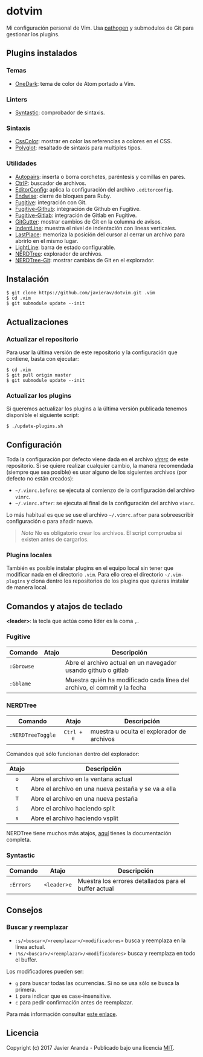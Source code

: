 # dotvim

Mi configuración personal de Vim. Usa [pathogen](https://github.com/tpope/vim-pathogen) y
submodulos de Git para gestionar los plugins.


## Plugins instalados

### Temas

* [OneDark](https://github.com/joshdick/onedark.vim): tema de color de Atom portado a Vim.

### Linters

* [Syntastic](https://github.com/scrooloose/syntastic): comprobador de sintaxis.

### Sintaxis

* [CssColor](https://github.com/ap/vim-css-color): mostrar en color las referencias a colores en
    el CSS.
* [Polyglot](https://github.com/sheerun/vim-polyglot): resaltado de sintaxis para multiples tipos.

### Utilidades

* [Autopairs](https://github.com/jiangmiao/auto-pairs): inserta o borra corchetes, paréntesis y
    comillas en pares.
* [CtrlP](https://github.com/ctrlpvim/ctrlp.vim): buscador de archivos.
* [EditorConfig](https://github.com/editorconfig/editorconfig-vim): aplica la configuración del
    archivo `.editorconfig`.
* [Endwise](https://github.com/tpope/vim-endwise): cierre de bloques para Ruby.
* [Fugitive](https://github.com/tpope/vim-fugitive): integración con Git.
* [Fugitive-Github](https://github.com/tpope/vim-fugitive): integración de Github en Fugitive.
* [Fugitive-Gitlab](https://github.com/shumphrey/fugitive-gitlab.vim): integración de Gitlab en Fugitive.
* [GitGutter](https://github.com/airblade/vim-gitgutter): mostrar cambios de Git en la columna
    de avisos.
* [IndentLine](https://github.com/Yggdroot/indentLine): muestra el nivel de indentación con líneas
    verticales.
* [LastPlace](): memoriza la posición del cursor al cerrar un archivo para abrirlo en el
    mismo lugar.
* [LightLine](https://github.com/itchyny/lightline.vim): barra de estado configurable.
* [NERDTree](https://github.com/scrooloose/nerdtree): explorador de archivos.
* [NERDTree-Git](https://github.com/Xuyuanp/nerdtree-git-plugin): mostrar cambios de Git en el
    explorador.


## Instalación

```
$ git clone https://github.com/javierav/dotvim.git .vim
$ cd .vim
$ git submodule update --init
```


## Actualizaciones

### Actualizar el repositorio

Para usar la última versión de este repositorio y la configuración que contiene, basta con ejecutar:

```
$ cd .vim
$ git pull origin master
$ git submodule update --init
```

### Actualizar los plugins

Si queremos actualizar los plugins a la última versión publicada tenemos disponible el siguiente
script:

```
$ ./update-plugins.sh
```


## Configuración

Toda la configuración por defecto viene dada en el archivo [*vimrc*](vimrc) de este repositorio.
Si se quiere realizar cualquier cambio, la manera recomendada (siempre que sea posible) es usar
alguno de los siguientes archivos (por defecto no están creados):

* `~/.vimrc.before`: se ejecuta al comienzo de la configuración del archivo `vimrc`.
* `~/.vimrc.after`: se ejecuta al final de la configuración del archivo `vimrc`.

Lo más habitual es que se use el archivo `~/.vimrc.after` para sobreescribir configuración o para
añadir nueva.

> *Nota* No es obligatorio crear los archivos. El script comprueba si existen antes de cargarlos.

### Plugins locales

También es posible instalar plugins en el equipo local sin tener que modificar nada en el directorio
`.vim`. Para ello crea el directorio `~/.vim-plugins` y clona dentro los repositorios de los plugins
que quieras instalar de manera local.


## Comandos y atajos de teclado

**\<leader>**: la tecla que actúa como líder es la coma `,`.


### Fugitive

| Comando | Atajo | Descripción |
| --- | :---: | --- |
| `:Gbrowse` | | Abre el archivo actual en un navegador usando github o gitlab |
| `:Gblame` | | Muestra quién ha modificado cada línea del archivo, el commit y la fecha |


### NERDTree

| Comando | Atajo | Descripción |
| --- | :---: | --- |
| `:NERDTreeToggle` | `Ctrl + e` | muestra u oculta el explorador de archivos |

Comandos qué sólo funcionan dentro del explorador:

| Atajo | Descripción |
| :---: | --- |
| `o` | Abre el archivo en la ventana actual |
| `t` | Abre el archivo en una nueva pestaña y se va a ella |
| `T` | Abre el archivo en una nueva pestaña |
| `i` | Abre el archivo haciendo split |
| `s` | Abre el archivo haciendo vsplit |

NERDTree tiene muchos más atajos, [aquí](https://github.com/scrooloose/nerdtree/blob/master/doc/NERDTree.txt#L220)
tienes la documentación completa.


### Syntastic

| Comando | Atajo | Descripción |
| --- | :---: | --- |
| `:Errors` | `<leader>e` | Muestra los errores detallados para el buffer actual |


## Consejos

### Buscar y reemplazar

* `:s/<buscar>/<reemplazar>/<modificadores>` busca y reemplaza en la línea actual.
* `:%s/<buscar>/<reemplazar>/<modificadores>` busca y reemplaza en todo el buffer.

Los modificadores pueden ser:

* `g` para buscar todas las ocurrencias. Si no se usa sólo se busca la primera.
* `i` para indicar que es case-insensitive.
* `c` para pedir confirmación antes de reemplazar.

Para más información consultar [este enlace](http://vim.wikia.com/wiki/Search_and_replace).


## Licencia

Copyright (c) 2017 Javier Aranda - Publicado bajo una licencia [MIT](LICENSE).
